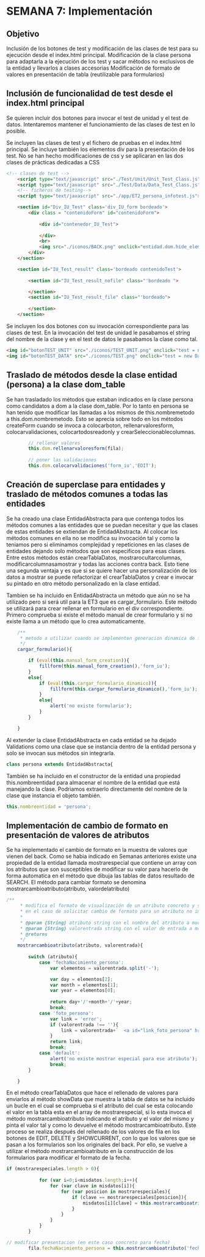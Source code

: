 # SEMANA 7: Implementación 

## Objetivo

Inclusión de los botones de test y modificación de las clases de test para su ejecución desde el index.html principal.
Modificación de la clase persona para adaptarla a la ejecución de los test y sacar métodos no exclusivos de la entidad y llevarlos a clases accesorias
Modificación de formato de valores en presentación de tabla (reutilizable para formularios)

## Inclusión de funcionalidad de test desde el index.html principal

Se quieren incluir dos botones para invocar el test de unidad y el test de datos. Intentaremos mantener el funcionamiento de las clases de test en lo posible.

Se incluyen las clases de test y el fichero de pruebas en el index.html principal.
Se incluye también los elementos div para la presentación de los test. No se han hecho modificaciones de css y se aplicaran en las dos clases de prácticas dedicadas a CSS

``` html
<!-- clases de test -->
	<script type="text/javascript" src="./Test/Unit/Unit_Test_Class.js"></script>
	<script type="text/javascript" src="./Test/Data/Data_Test_Class.js"></script>
	<!-- ficheros de testing-->
	<script type="text/javascript" src="./app/ET2_persona_infotest.js"></script>
```

```html
    <section id="Div_IU_Test" class='div_IU_form bordeado'>
		<div class = "contenidoForm" id="contenidoForm">
			
			<div id="contenedor_IU_Test">
				
			</div>
			<br>
			<img src="./iconos/BACK.png" onclick="entidad.dom.hide_element('Div_IU_Test');" />
		</div>
	</section>

	<section id="IU_Test_result" class='bordeado contenidoTest'>
	
		<section id="IU_Test_result_nofile" class="'bordeado ">

		</section>
		<section id="IU_Test_result_file" class="'bordeado">
			
		</section>
	</section>
```

Se incluyen los dos botones con su invocación correspondiente para las clases de test.
En la invocación del test de unidad le pasabamos el string del nombre de la clase y en el test de datos le pasabamos la clase como tal.

```html
<img id="botonTEST_UNIT" src="./iconos/TEST_UNIT.png" onclick="test = new Unit_Test(entidad.nombreentidad)"/>
<img id="botonTEST_DATA" src="./iconos/TEST.png" onclick="test = new Data_Test(eval(entidad.nombreentidad))"/>
```
## Traslado de métodos desde la clase entidad (persona) a la clase dom_table

Se han trasladado los métodos que estaban indicados en la clase persona como candidatos a dom a la clase dom_table. Por lo tanto en persona se han tenido que modificar las llamadas a los mismos de this.nombremetodo a this.dom.nombremetodo. Esto se aprecia sobre todo en los métodos createForm cuando se invoca a colocarboton, rellenarvaloresform, colocarvalidaciones, colocartodosreadonly y crearSeleccionablecolumnas.

```js
        // rellenar valores
		this.dom.rellenarvaloresform(fila);
		
		// poner las validaciones
		this.dom.colocarvalidaciones('form_iu','EDIT');
```
## Creación de superclase para entidades y traslado de métodos comunes a todas las entidades

Se ha creado una clase EntidadAbstracta para que contenga todos los métodos comunes a las entidades que se puedan necesitar y que las clases de estas entidades se extiendan de EntidadAbstracta. Al colocar los métodos comunes en ella no se modifica su invocación tal y como la teniamos pero si eliminamos complejidad y repeticiones en las clases de entidades dejando solo métodos que son especificos para esas clases.
Entre estos métodos están crearTablaDatos, mostrarocultarcolumnas, modificarcolumnasamostrar y todas las acciones contra back. 
Esto tiene una segunda ventaja y es que si se quiere hacer una personalización de los datos a mostrar se puede refactorizar el crearTablaDatos y crear e invocar su pintado en otro método personalizado en la clase entidad.

Tambien se ha incluido en EntidadAbstracta un método que aún no se ha utilizado pero si será util para la ET3 que es cargar_formulario. Este método se utilizará para crear rellenar en formulario en el div correspondiente. Primero comprueba si existe el método manual de crear formulario y si no existe llama a un método que lo crea automaticamente.

```js
    /**
     * metodo a utilizar cuando se implementen generacion dinamica de formulario en vez de la manual
     */
	cargar_formulario(){

		if (eval(this.manual_form_creation)){
			fillform(this.manual_form_creation(),'form_iu');
		}
		else{
			if (eval(this.cargar_formulario_dinamico)){
				fillform(this.cargar_formulario_dinamico(),'form_iu');
			}
			else{
				alert('no existe formulario');
			}
		}

	}
```
Al extender la clase EntidadAbstracta en cada entidad se ha dejado Validations como una clase que se instancia dentro de la entidad persona y solo se invocan sus métodos sin integrarla.

```js
class persona extends EntidadAbstracta{
```

También se ha incluido en el constructor de la entidad una propiedad this.nombreentidad para almacenar el nombre de la entidad que está manejando la clase. Podriamos extraerlo directamente del nombre de la clase que instancia el objeto también.

```js
this.nombreentidad = 'persona';
```
## Implementación de cambio de formato en presentación de valores de atributos

Se ha implementado el cambio de formato en la muestra de valores que vienen del back. Como se habia indicado en Semanas anteriores existe una propiedad de la entidad llamada mostrarespecial que contiene un array con los atributos que son susceptibles de modificar su valor para hacerlo de forma automatica en el método que dibuja las tablas de datos resultado de SEARCH. El método para cambiar formato se denomina mostrarcambioatributo(atributo, valordelatributo)

```js
/**
	 * modifica el formato de visualización de un atributo concreto y se devuelve el valor modificado
	 * en el caso de solicitar cambio de formato para un atributo no implementado se lanza una alerta
	 * 
	 * @param {String} atributo string con el nombre del atributo a modificar su valor
	 * @param {String} valorentrada string con el valor de entrada a modificar
	 * @returns 
	 */
	mostrarcambioatributo(atributo, valorentrada){
		
		switch (atributo){
			case 'fechaNacimiento_persona':
				var elementos = valorentrada.split('-');

				var day = elementos[2];
				var month = elementos[1];
				var year = elementos[0];
				
				return day+'/'+month+'/'+year;
				break;
			case 'foto_persona':
				var link = 'error';
				if (valorentrada !== ''){
					link = valorentrada+`  <a id="link_foto_persona" href="http://193.147.87.202/ET2/filesuploaded/files_foto_persona/`+valorentrada+`"><img src="./iconos/FILE.png" /></a>`;
				}
				return link;
				break;
			case 'default':
				alert('no existe mostrar especial para ese atributo');
				break;
		}

	}
```

En el método crearTablaDatos que hace el rellenado de valores para enviarlos al método showData que muestra la tabla de datos se ha incluido un bucle en el cual se comprueba si el atributo del cual se esta colocando el valor en la tabla esta en el array de mostrarespecial, si lo esta invoca el método mostrarcambioatributo indicando el atributo y el valor del mismo y pinta el valor tal y como lo devuelve el método mostrarcambioatributo. Este proceso se realiza después del rellenado de los valores de fila en los botones de EDIT, DELETE y SHOWCURRENT, con lo que los valores que se pasan a los formularios son los originales del back. Por ello, se vuelve a utilizar el método mostrarcambioatributo en la construcción de los formularios para modificar el formato de la fecha.

```js
if (mostrarespeciales.length > 0){
		
			for (var i=0;i<misdatos.length;i++){
				for (var clave in misdatos[i]){
					for (var posicion in mostrarespeciales){
						if (clave == mostrarespeciales[posicion]){
							misdatos[i][clave] = this.mostrarcambioatributo(clave, misdatos[i][clave]);
						}
					}
				}
			}
		}
```

```js
// modificar presentacion (en este caso concreto para fecha)
		fila.fechaNacimiento_persona = this.mostrarcambioatributo('fechaNacimiento_persona',fila.fechaNacimiento_persona);
```


